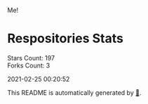 Me!

# Respositories Stats
Stars Count: 197  
Forks Count: 3

2021-02-25 00:20:52  

This README is automatically generated by [🐰](https://github.com/rnitta/rnitta).
